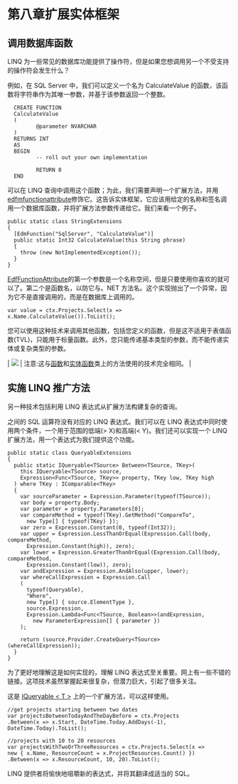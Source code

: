 # 第八章扩展实体框架

## 调用数据库函数

LINQ 为一些常见的数据库功能提供了操作符，但是如果您想调用另一个不受支持的操作符会发生什么？

例如，在 SQL Server 中，我们可以定义一个名为 CalculateValue 的函数，该函数将字符串作为其唯一参数，并基于该参数返回一个整数。

```
  CREATE FUNCTION
  CalculateValue
  (
         @parameter NVARCHAR
  )
  RETURNS INT
  AS
  BEGIN
         -- roll out your own implementation

         RETURN 0
  END

```

可以在 LINQ 查询中调用这个函数；为此，我们需要声明一个扩展方法，并用[edfmfunctionattribute](http://msdn.microsoft.com/en-us/library/system.data.objects.dataclasses.edmfunctionattribute.aspx)修饰它。这告诉实体框架，它应该用给定的名称和签名调用一个数据库函数，并将扩展方法参数传递给它。我们来看一个例子。

```
public static class StringExtensions
{
  [EdmFunction("SqlServer", "CalculateValue")]
  public static Int32 CalculateValue(this String phrase)
  {
    throw (new NotImplementedException());
  }
}

```

[EdfFunctionAttribute](http://msdn.microsoft.com/en-us/library/system.data.objects.dataclasses.edmfunctionattribute.aspx)的第一个参数是一个名称空间，但是只要使用你喜欢的就可以了。第二个是函数名，以防它与。NET 方法名。这个实现抛出了一个异常，因为它不是直接调用的，而是在数据库上调用的。

```
var value = ctx.Projects.Select(x => x.Name.CalculateValue()).ToList();

```

您可以使用这种技术来调用其他函数，包括您定义的函数，但是这不适用于表值函数(TVL)，只能用于标量函数。此外，您只能传递基本类型的参数，而不能传递实体或复杂类型的参数。

| ![](../Images/note.png) | 注意:这与[函数](http://msdn.microsoft.com/en-us/library/system.data.objects.sqlclient.sqlfunctions.aspx)和[实体函数](http://msdn.microsoft.com/en-us/library/system.data.objects.entityfunctions.aspx)类上的方法使用的技术完全相同。 |

## 实施 LINQ 推广方法

另一种技术包括利用 LINQ 表达式从扩展方法构建复杂的查询。

之间的 SQL 运算符没有对应的 LINQ 表达式。我们可以在 LINQ 表达式中同时使用两个条件，一个用于范围的低端(> X)和高端(< Y)。我们还可以实现一个 LINQ 扩展方法，用一个表达式为我们提供这个功能。

```
public static class QueryableExtensions
{
  public static IQueryable<TSource> Between<TSource, TKey>(
    this IQueryable<TSource> source, 
    Expression<Func<TSource, TKey>> property, TKey low, TKey high
  ) where TKey : IComparable<TKey>
  {
    var sourceParameter = Expression.Parameter(typeof(TSource));
    var body = property.Body;
    var parameter = property.Parameters[0];
    var compareMethod = typeof(TKey).GetMethod("CompareTo", 
      new Type[] { typeof(TKey) });
    var zero = Expression.Constant(0, typeof(Int32));
    var upper = Expression.LessThanOrEqual(Expression.Call(body, compareMethod,
      Expression.Constant(high)), zero);
    var lower = Expression.GreaterThanOrEqual(Expression.Call(body, compareMethod, 
      Expression.Constant(low)), zero);
    var andExpression = Expression.AndAlso(upper, lower); 
    var whereCallExpression = Expression.Call
    (
      typeof(Queryable),
      "Where",
      new Type[] { source.ElementType },
      source.Expression,
      Expression.Lambda<Func<TSource, Boolean>>(andExpression, 
        new ParameterExpression[] { parameter })
    );

    return (source.Provider.CreateQuery<TSource>(whereCallExpression));
  }
}

```

为了更好地理解这是如何实现的，理解 LINQ 表达式至关重要。网上有一些不错的链接。这项技术虽然掌握起来很复杂，但潜力巨大，引起了很多关注。

这是 [IQueryable < T >](http://msdn.microsoft.com/en-us/library/bb351562.aspx) 上的一个扩展方法，可以这样使用。

```
//get projects starting between two dates
var projectsBetweenTodayAndTheDayBefore = ctx.Projects
.Between(x => x.Start, DateTime.Today.AddDays(-1), DateTime.Today).ToList();

//projects with 10 to 20 resources
var projectsWithTwoOrThreeResources = ctx.Projects.Select(x => 
new { x.Name, ResourceCount = x.ProjectResources.Count() })
.Between(x => x.ResourceCount, 10, 20).ToList();

```

LINQ 提供者将愉快地咀嚼新的表达式，并将其翻译成适当的 SQL。